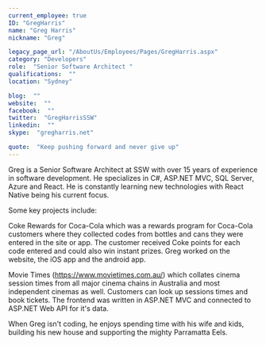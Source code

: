 ```yaml
---
current_employee: true
ID: "GregHarris"
name: "Greg Harris"
nickname: "Greg"

legacy_page_url: "/AboutUs/Employees/Pages/GregHarris.aspx"
category: "Developers"
role:  "Senior Software Architect "
qualifications:  ""
location: "Sydney"

blog:  ""
website:  ""
facebook:  ""
twitter:  "GregHarrisSSW"
linkedin:  ""
skype:  "gregharris.net"

quote:  "Keep pushing forward and never give up"
---
```


Greg is a Senior Software Architect at SSW with over 15 years of experience in software development. He specializes in C#, ASP.NET MVC, SQL Server, Azure and React. He is constantly learning new technologies with React Native being his current focus.

Some key projects include:  

Coke Rewards for Coca-Cola which was a rewards program for Coca-Cola customers where they collected codes from bottles and cans they were entered in the site or app. The customer received Coke points for each code entered and could also win instant prizes. Greg worked on the website, the iOS app and the android app.

Movie Times (https://www.movietimes.com.au/) which collates cinema session times from all major cinema chains in Australia and most independent cinemas as well. Customers can look up sessions times and book tickets. The frontend was written in ASP.NET MVC and connected to ASP.NET Web API for it's data.   

When Greg isn't coding, he enjoys spending time with his wife and kids, building his new house and supporting the mighty Parramatta Eels.  